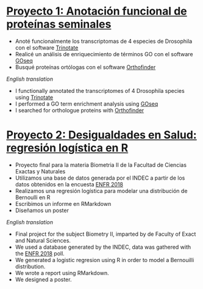 # [Proyecto 1: Anotación funcional de proteínas seminales](https://github.com/Martinaweil/Tesis-de-Licenciatura/blob/main/README.md)

* Anoté funcionalmente los transcriptomas de 4 especies de Drosophila con el software [Trinotate](https://github.com/Trinotate/Trinotate.github.io/wiki)
* Realicé un análisis de enriquecimiento de términos GO con el software [GOseq](https://bioconductor.org/packages/release/bioc/html/goseq.html)
* Busqué proteínas ortólogas con el software [Orthofinder](https://github.com/davidemms/OrthoFinder)

 *English translation*
 * I functionally annotated the transcriptomes of 4 Drosophila species using [Trinotate](https://github.com/Trinotate/Trinotate.github.io/wiki)
 * I performed a GO term enrichment analysis using [GOseq](https://bioconductor.org/packages/release/bioc/html/goseq.html)
 * I searched for orthologue proteins with [Orthofinder](https://github.com/davidemms/OrthoFinder)

# [Proyecto 2: Desigualdades en Salud: regresión logística en R](https://github.com/Martinaweil/Biometr-a2)

* Proyecto final para la materia Biometria II de la Facultad de Ciencias Exactas y Naturales 
* Utilizamos una base de datos generada por el INDEC a partir de los datos obtenidos en la encuesta [ENFR 2018](https://www.indec.gob.ar/indec/web/Institucional-Indec-BasesDeDatos-2)
* Realizamos una regresión logística para modelar una distribución de Bernoulli en R
* Escribimos un informe en RMarkdown
* Diseñamos un poster 

 *English translation*
 * Final project for the subject Biometry II, imparted by de Faculty of Exact and Natural Sciences.
 * We used a database generated by the INDEC, data was gathered with the [ENFR 2018](https://www.indec.gob.ar/indec/web/Institucional-Indec-BasesDeDatos-2) poll.
 * We generated a logistic regresion using R in order to model a Bernouilli distribution.
 * We wrote a report using RMarkdown.
 * We designed a poster.
